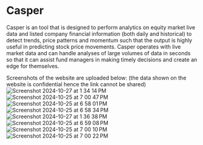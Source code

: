 # Casper

Casper is an tool that is designed to perform analytics on equity market live data and listed company financial information (both daily and historical) to detect trends, price patterns and momentum such that the output is highly useful in predicting stock price movements. Casper operates with live market data and can handle analyses of large volumes of data in seconds so that it can assist fund managers in making timely decisions and create an edge for themselves. 

Screenshots of the website are uploaded below: (the data shown on the website is confidential hence the link cannot be shared)
![Screenshot 2024-10-27 at 1 34 14 PM](https://github.com/user-attachments/assets/440bf85a-6fb1-4b46-9d9b-35c6e0b4aeb5)
![Screenshot 2024-10-25 at 7 00 47 PM](https://github.com/user-attachments/assets/31950701-6b65-498d-959c-7b87ae3049fa)
![Screenshot 2024-10-25 at 6 58 01 PM](https://github.com/user-attachments/assets/b4e46dff-16cc-45c5-818f-4b116a2d46c1)
![Screenshot 2024-10-25 at 6 58 34 PM](https://github.com/user-attachments/assets/f657a688-a6a7-4e2c-bde2-7a1f421df0ef)
![Screenshot 2024-10-27 at 1 36 38 PM](https://github.com/user-attachments/assets/f6d42b89-cf85-46fe-91f7-f6b4770fca0e)
![Screenshot 2024-10-25 at 6 59 08 PM](https://github.com/user-attachments/assets/e3b20c1e-c100-40bd-b925-7dde72d6b527)
![Screenshot 2024-10-25 at 7 00 10 PM](https://github.com/user-attachments/assets/3b533c9c-4e8e-4f27-93e6-3117ab649ffb)
![Screenshot 2024-10-25 at 7 00 22 PM](https://github.com/user-attachments/assets/527110fa-44ea-445d-9d08-bd8e922b5512)
